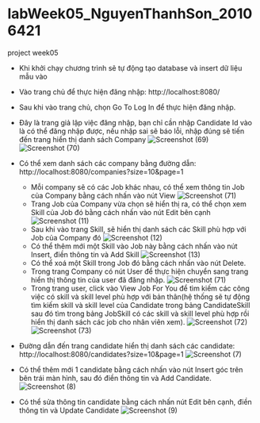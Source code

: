 # labWeek05_NguyenThanhSon_20106421
project week05

- Khi khởi chạy chương trình sẽ tự động tạo database và insert dữ liệu mẫu vào
- Vào trang chủ để thực hiện đăng nhập: http://localhost:8080/
- Sau khi vào trang chủ, chọn Go To Log In để thực hiện đăng nhập.
- Đây là trang giả lập việc đăng nhập, bạn chỉ cần nhập Candidate Id vào là có thể đăng nhập được, nếu nhập sai sẽ báo lỗi, nhập đúng sẽ tiến đến trang hiển thị danh sách Company
  ![Screenshot (69)](https://github.com/son1105/labWeek05_NguyenThanhSon_20106421/assets/115455297/78b545d8-8895-40f8-ad49-33dcfc56f77b)
  ![Screenshot (70)](https://github.com/son1105/labWeek05_NguyenThanhSon_20106421/assets/115455297/159698ab-edb0-48c5-9742-8c51e6e1604e)
  
- Có thể xem danh sách các company bằng đường dẫn: http://localhost:8080/companies?size=10&page=1
  + Mỗi company sẽ có các Job khác nhau, có thể xem thông tin Job của Company bằng cách nhấn vào nút View
    ![Screenshot (71)](https://github.com/son1105/labWeek05_NguyenThanhSon_20106421/assets/115455297/8464a919-b2eb-4ea2-9109-e39d43c56991)
  + Trang Job của Company vừa chọn sẽ hiển thị ra, có thể chọn xem Skill của Job đó bằng cách nhấn vào nút Edit bên cạnh
    ![Screenshot (11)](https://github.com/son1105/labWeek05_NguyenThanhSon_20106421/assets/115455297/c26f243b-9126-4a4c-87b9-cd189d8d7ec7)
  + Sau khi vào trang Skill, sẽ hiển thị danh sách các Skill phù hợp với Job của Company đó
    ![Screenshot (12)](https://github.com/son1105/labWeek05_NguyenThanhSon_20106421/assets/115455297/41216cc3-5dab-4c2b-ab8f-d03704af31e3)
  + Có thể thêm mới một Skill vào Job này bằng cách nhấn vào nút Insert, điền thông tin và Add Skill
    ![Screenshot (13)](https://github.com/son1105/labWeek05_NguyenThanhSon_20106421/assets/115455297/6ac1c156-9a83-43d2-95e9-ebf760761634)
  + Có thể xoá một Skill trong Job đó bằng cách nhấn vào nút Delete.
  + Trong trang Company có nút User để thực hiện chuyển sang trang hiển thị thông tin của user đã đăng nhập.
    ![Screenshot (71)](https://github.com/son1105/labWeek05_NguyenThanhSon_20106421/assets/115455297/a5ece5e0-a020-47fa-9704-aac115a7d2e2)
  + Trong trang user, click vào View Job For You để tìm kiếm các công việc có skill và skill level phù hợp với bản thân(hệ thống sẽ tự động tìm kiếm skill và skill level của Candidate trong bảng CandidateSkill sau đó tìm trong bảng JobSkill có các skill và skill level phù hợp rồi hiển thị danh sách các job cho nhân viên xem).
    ![Screenshot (72)](https://github.com/son1105/labWeek05_NguyenThanhSon_20106421/assets/115455297/ccac307e-4740-40e6-a3b0-4669c2eb9c04)
    ![Screenshot (73)](https://github.com/son1105/labWeek05_NguyenThanhSon_20106421/assets/115455297/ef14e22c-cf46-4f01-a924-c630d92eabfd)

- Đường dẫn đến trang candidate hiển thị danh sách các candidate: http://localhost:8080/candidates?size=10&page=1
  ![Screenshot (7)](https://github.com/son1105/labWeek05_NguyenThanhSon_20106421/assets/115455297/eb8df129-596f-4792-9d00-9c8787595728)
- Có thể thêm mới 1 candidate bằng cách nhấn vào nút Insert góc trên bên trái màn hình, sau đó điền thông tin và Add Candidate.
  ![Screenshot (8)](https://github.com/son1105/labWeek05_NguyenThanhSon_20106421/assets/115455297/9c177983-325d-4424-97b3-01a29f15f718)
- Có thể sửa thông tin candidate bằng cách nhấn nút Edit bên cạnh, điền thông tin và Update Candidate
  ![Screenshot (9)](https://github.com/son1105/labWeek05_NguyenThanhSon_20106421/assets/115455297/1390434f-be71-486a-aa82-af3c3a04d7db)


